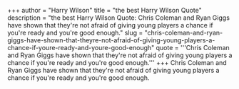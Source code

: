 +++
author = "Harry Wilson"
title = "the best Harry Wilson Quote"
description = "the best Harry Wilson Quote: Chris Coleman and Ryan Giggs have shown that they're not afraid of giving young players a chance if you're ready and you're good enough."
slug = "chris-coleman-and-ryan-giggs-have-shown-that-theyre-not-afraid-of-giving-young-players-a-chance-if-youre-ready-and-youre-good-enough"
quote = '''Chris Coleman and Ryan Giggs have shown that they're not afraid of giving young players a chance if you're ready and you're good enough.'''
+++
Chris Coleman and Ryan Giggs have shown that they're not afraid of giving young players a chance if you're ready and you're good enough.
